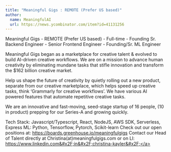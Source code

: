 ```yaml
---
title: "Meaningful Gigs : REMOTE (Prefer US based)"
author:
  name: MeaningfulAI
  url: https://news.ycombinator.com/item?id=41131256
---
```

Meaningful Gigs - REMOTE (Prefer US based) - Full-time - Founding Sr. Backend Engineer - Senior Frontend Engineer - Founding&#x2F;Sr. ML Engineer

Meaningful Gigs began as a marketplace for creative talent &amp; evolved to build AI-driven creative workflows. We are on a mission to advance human creativity by eliminating mundane tasks that stifle innovation and transform the $162 billion creative market.

Help us shape the future of creativity by quietly rolling out a new product, separate from our creative marketplace, which helps speed up creative tasks, think ‘Grammarly for creative workflows’. We have various AI powered features that automate repetitive creative tasks.

We are an innovative and fast-moving, seed-stage startup of 16 people, (10 in product) prepping for our Series-A and growing quickly.

Tech Stack: Javascript&#x2F;Typescript, React, NodeJS, AWS SDK, Serverless, Express 
ML: Python, Tensorflow, Pytorch, Scikit-learn
Check out our open positions at: <a href="https:&#x2F;&#x2F;boards.greenhouse.io&#x2F;meaningfulgigs" rel="nofollow">https:&#x2F;&#x2F;boards.greenhouse.io&#x2F;meaningfulgigs</a>
Contact our Head of Talent directly at Christina(at)meaningfulgigs.com or on LI: <a href="https:&#x2F;&#x2F;www.linkedin.com&#x2F;in&#x2F;christina-kayler&#x2F;" rel="nofollow">https:&#x2F;&#x2F;www.linkedin.com&#x2F;in&#x2F;christina-kayler&#x2F;</a>
